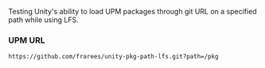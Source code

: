 Testing Unity's ability to load UPM packages through git URL on a specified path while using LFS.

### UPM URL

```
https://github.com/frarees/unity-pkg-path-lfs.git?path=/pkg
```

